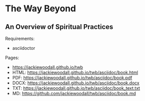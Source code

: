 The Way Beyond
==============
An Overview of Spiritual Practices
----------------------------------

Requirements:
* asciidoctor

Pages:
* https://jackiewoodall.github.io/twb
* HTML: https://jackiewoodall.github.io/twb/asciidoc/book.html
* PDF: https://jackiewoodall.github.io/twb/asciidoc/book.pdf
* DOCX: https://jackiewoodall.github.io/twb/asciidoc/book.docx
* TXT: https://jackiewoodall.github.io/twb/asciidoc/book_text.txt
* MD: https://github.com/jackiewoodall/twb/asciidoc/book.md
